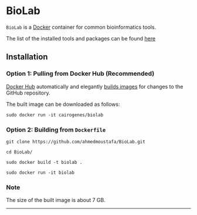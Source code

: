 # BioLab

`BioLab` is a [Docker](https://www.docker.com/) container for common bioinformatics tools.

The list of the installed tools and packages can be found [here](https://github.com/ahmedmoustafa/BioLab/blob/master/Tools.md)

## Installation

### Option 1: Pulling from Docker Hub (Recommended)

[Docker Hub](https://hub.docker.com/) automatically and elegantly [builds images](https://hub.docker.com/r/cairogenes/biolab) for changes to the GitHub repository.

The built image can be downloaded as follows:

`sudo docker run -it cairogenes/biolab`

### Option 2: Building from `Dockerfile`

`git clone https://github.com/ahmedmoustafa/BioLab.git`

`cd BioLab/`

`sudo docker build -t biolab .`

`sudo docker run -it biolab`

### Note
The size of the built image is about 7 GB.

---
